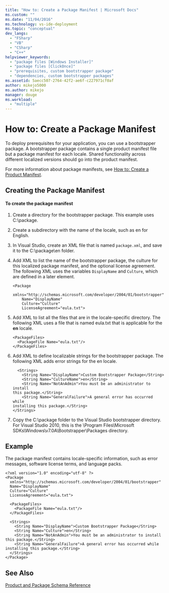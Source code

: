 ```yaml
---
title: "How to: Create a Package Manifest | Microsoft Docs"
ms.custom: ""
ms.date: "11/04/2016"
ms.technology: vs-ide-deployment
ms.topic: "conceptual"
dev_langs: 
  - "FSharp"
  - "VB"
  - "CSharp"
  - "C++"
helpviewer_keywords: 
  - "package files [Windows Installer]"
  - "package files [ClickOnce]"
  - "prerequisites, custom bootstrapper package"
  - "dependencies, custom bootstrapper packages"
ms.assetid: 5aecc507-2764-42f2-ae6f-c227971cf0af
author: mikejo5000
ms.author: mikejo
manager: douge
ms.workload: 
  - "multiple"
---
```

# How to: Create a Package Manifest
To deploy prerequisites for your application, you can use a bootstrapper package. A bootstrapper package contains a single product manifest file but a package manifest for each locale. Shared functionality across different localized versions should go into the product manifest.  
  
 For more information about package manifests, see [How to: Create a Product Manifest](../deployment/how-to-create-a-product-manifest.md).  
  
## Creating the Package Manifest  
  
#### To create the package manifest  
  
1.  Create a directory for the bootstrapper package. This example uses C:\package.  
  
2.  Create a subdirectory with the name of the locale, such as en for English.  
  
3.  In Visual Studio, create an XML file that is named `package.xml`, and save it to the C:\package\en folder.  
  
4.  Add XML to list the name of the bootstrapper package, the culture for this localized package manifest, and the optional license agreement. The following XML uses the variables `DisplayName` and `Culture`, which are defined in a later element.  
  
    ```  
    <Package  
        xmlns="http://schemas.microsoft.com/developer/2004/01/bootstrapper"  
        Name="DisplayName"  
        Culture="Culture"  
        LicenseAgreement="eula.txt">  
    ```  
  
5.  Add XML to list all the files that are in the locale-specific directory. The following XML uses a file that is named eula.txt that is applicable for the **en** locale.  
  
    ```  
    <PackageFiles>  
      <PackageFile Name="eula.txt"/>  
    </PackageFiles>  
    ```  
  
6.  Add XML to define localizable strings for the bootstrapper package. The following XML adds error strings for the en locale.  
  
    ```  
      <Strings>  
        <String Name="DisplayName">Custom Bootstrapper Package</String>  
        <String Name="CultureName">en</String>  
        <String Name="NotAnAdmin">You must be an administrator to install   
    this package.</String>  
        <String Name="GeneralFailure">A general error has occurred while   
    installing this package.</String>  
    </Strings>  
    ```  
  
7.  Copy the C:\package folder to the Visual Studio bootstrapper directory. For Visual Studio 2010, this is the \Program Files\Microsoft SDKs\Windows\v7.0A\Bootstrapper\Packages directory.  
  
## Example  
 The package manifest contains locale-specific information, such as error messages, software license terms, and language packs.  
  
```  
<?xml version="1.0" encoding="utf-8" ?>  
<Package  
  xmlns="http://schemas.microsoft.com/developer/2004/01/bootstrapper"  
  Name="DisplayName"  
  Culture="Culture"  
  LicenseAgreement="eula.txt">  
  
  <PackageFiles>  
    <PackageFile Name="eula.txt"/>  
  </PackageFiles>  
  
  <Strings>  
    <String Name="DisplayName">Custom Bootstrapper Package</String>  
    <String Name="Culture">en</String>  
    <String Name="NotAnAdmin">You must be an administrator to install this package.</String>  
    <String Name="GeneralFailure">A general error has occurred while   
installing this package.</String>  
  </Strings>  
</Package>  
```  
  
## See Also  
 [Product and Package Schema Reference](../deployment/product-and-package-schema-reference.md)